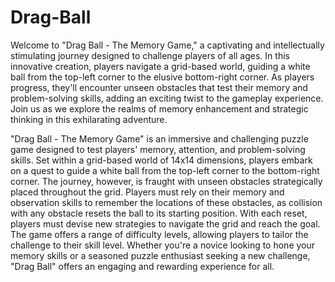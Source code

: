 # Drag-Ball
Welcome to "Drag Ball - The Memory Game," a captivating and intellectually stimulating journey designed to challenge players of all ages. In this innovative creation, players navigate a grid-based world, guiding a white ball from the top-left corner to the elusive bottom-right corner. As players progress, they'll encounter unseen obstacles that test their memory and problem-solving skills, adding an exciting twist to the gameplay experience. Join us as we explore the realms of memory enhancement and strategic thinking in this exhilarating adventure.

"Drag Ball - The Memory Game" is an immersive and challenging puzzle game designed to test players' memory, attention, and problem-solving skills. Set within a grid-based world of 14x14 dimensions, players embark on a quest to guide a white ball from the top-left corner to the bottom-right corner. The journey, however, is fraught with unseen obstacles strategically placed throughout the grid.
Players must rely on their memory and observation skills to remember the locations of these obstacles, as collision with any obstacle resets the ball to its starting position. With each reset, players must devise new strategies to navigate the grid and reach the goal.
The game offers a range of difficulty levels, allowing players to tailor the challenge to their skill level. Whether you're a novice looking to hone your memory skills or a seasoned puzzle enthusiast seeking a new challenge, "Drag Ball" offers an engaging and rewarding experience for all.
